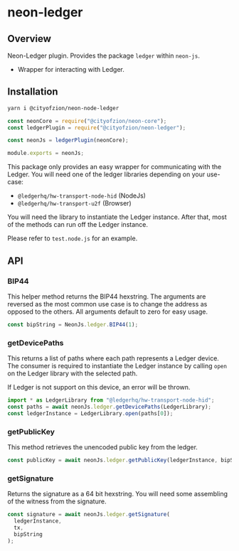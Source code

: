 # neon-ledger

## Overview

Neon-Ledger plugin. Provides the package `ledger` within `neon-js`.

- Wrapper for interacting with Ledger.

## Installation

```sh
yarn i @cityofzion/neon-node-ledger
```

```js
const neonCore = require("@cityofzion/neon-core");
const ledgerPlugin = require("@cityofzion/neon-ledger");

const neonJs = ledgerPlugin(neonCore);

module.exports = neonJs;
```

This package only provides an easy wrapper for communicating with the Ledger. You will need one of the ledger libraries depending on your use-case:

- `@ledgerhq/hw-transport-node-hid` (NodeJs)
- `@ledgerhq/hw-transport-u2f` (Browser)

You will need the library to instantiate the Ledger instance. After that, most of the methods can run off the Ledger instance.

Please refer to `test.node.js` for an example.

## API

### BIP44

This helper method returns the BIP44 hexstring. The arguments are reversed as the most common use case is to change the address as opposed to the others. All arguments default to zero for easy usage.

```js
const bipString = NeonJs.ledger.BIP44(1);
```

### getDevicePaths

This returns a list of paths where each path represents a Ledger device. The consumer is required to instantiate the Ledger instance by calling `open` on the Ledger library with the selected path.

If Ledger is not support on this device, an error will be thrown.

```js
import * as LedgerLibrary from "@ledgerhq/hw-transport-node-hid";
const paths = await neonJs.ledger.getDevicePaths(LedgerLibrary);
const ledgerInstance = LedgerLibrary.open(paths[0]);
```

### getPublicKey

This method retrieves the unencoded public key from the ledger.

```js
const publicKey = await neonJs.ledger.getPublicKey(ledgerInstance, bipString);
```

### getSignature

Returns the signature as a 64 bit hexstring. You will need some assembling of the witness from the signature.

```js
const signature = await neonJs.ledger.getSignature(
  ledgerInstance,
  tx,
  bipString
);
```
